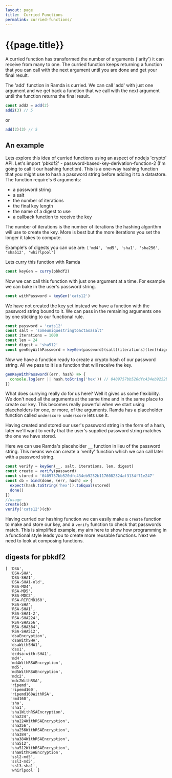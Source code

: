 ```yaml
---
layout: page
title:  Curried Functions
permalink: curried-functions/
---
```


# {{page.title}}

A curried function has transformed the number of arguments ('arity') it can receive from many to one. The curried function keeps returning a function that you can call with the next argument until you are done and get your final result.

The 'add' function in Ramda is curried. We can call 'add' with just one argument and we get back a function that we call with the next argument until the function returns the final result.

```js
const add2 = add(2)
add2(3) // 5
```

or

```js
add(2)(3) // 5
```

## An example

Lets explore this idea of curried functions using an aspect of nodejs 'crypto' API. Let's import 'pbkdf2' - password-based-key-derivation-function-2 (I'm going to call it our hashing function). This is a one-way hashing function that you might use to hash a password string before adding it to a datastore. The function require's 6 arguments:

* a password string
* a salt
* the number of iterations
* the final key length
* the name of a digest to use
* a callback function to receive the key

The number of iterations is the number of iterations the hashing algorithm will use to create the key. More is best but the more iterations you set the longer it takes to compute.

Example's of digests you can use are: ```['md4', 'md5', 'sha1', 'sha256', 'sha512', 'whirlpool']```

Lets curry this function with Ramda

```js
const keyGen = curry(pbkdf2)
```

Now we can call this function with just one argument at a time. For example we can bake in the user's password string.

```js
const withPassword = keyGen('cats12')
```

We have not created the key yet instead we have a function with the password string bound to it. We can pass in the remaining arguments one by one sticking to our functional rule.

```js
const password = 'cats12'
const salt = 'someuniquestringtoactasasalt'
const iterations = 1000
const len = 24
const digest = 'sha512'
const genKeyWithPassword = keyGen(password)(salt)(iterations)(len)(digest)
```

Now we have a function ready to create a crypto hash of our password string. All we pass to it is a function that will receive the key.

```js
genKeyWithPassword((err, hash) => {
  console.log(err || hash.toString('hex')) // 0409757bb520dfc434eb9252b1176082324af3134f71e247
})
```

What does currying really do for us here? Well it gives us some flexibility. We don't need all the arguments at the same time and in the same place to create our key. This becomes really powerful when we start using placeholders for one, or more, of the arguments. Ramda has a placeholder function called `underscore underscore` lets use it.

Having created and stored our user's password string in the form of a hash, later we'll want to verify that the user's supplied password string matches the one we have stored.

Here we can use Ramda's placeholder `__` function in lieu of the password string. This means we can create a 'verify' function which we can call later with a password string.

```js
const verify = keyGen(__, salt, iterations, len, digest)
const create = verify(password)
const stored = '0409757bb520dfc434eb9252b1176082324af3134f71e247'
const cb = bind(done, (err, hash) => {
  expect(hash.toString('hex')).toEqual(stored)
  done()
})
//usage
create(cb)
verify('cats12')(cb)
```

Having curried our hashing function we can easily make a `create` function to make and store our key, and a `verify` function to check that passwords match. This is simplified example, my aim here to show how programming in a functional style leads you to create more reusable functions. Next we need to look at composing functions.

## digests for pbkdf2

```
[ 'DSA',
  'DSA-SHA',
  'DSA-SHA1',
  'DSA-SHA1-old',
  'RSA-MD4',
  'RSA-MD5',
  'RSA-MDC2',
  'RSA-RIPEMD160',
  'RSA-SHA',
  'RSA-SHA1',
  'RSA-SHA1-2',
  'RSA-SHA224',
  'RSA-SHA256',
  'RSA-SHA384',
  'RSA-SHA512',
  'dsaEncryption',
  'dsaWithSHA',
  'dsaWithSHA1',
  'dss1',
  'ecdsa-with-SHA1',
  'md4',
  'md4WithRSAEncryption',
  'md5',
  'md5WithRSAEncryption',
  'mdc2',
  'mdc2WithRSA',
  'ripemd',
  'ripemd160',
  'ripemd160WithRSA',
  'rmd160',
  'sha',
  'sha1',
  'sha1WithRSAEncryption',
  'sha224',
  'sha224WithRSAEncryption',
  'sha256',
  'sha256WithRSAEncryption',
  'sha384',
  'sha384WithRSAEncryption',
  'sha512',
  'sha512WithRSAEncryption',
  'shaWithRSAEncryption',
  'ssl2-md5',
  'ssl3-md5',
  'ssl3-sha1',
  'whirlpool' ]
```
